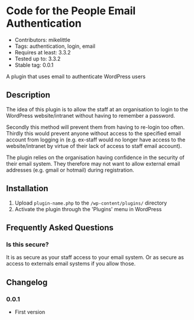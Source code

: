 # Code for the People Email Authentication

* Contributors: mikelittle
* Tags: authentication, login, email
* Requires at least: 3.3.2
* Tested up to: 3.3.2
* Stable tag: 0.0.1

A plugin that uses email to authenticate WordPress users

## Description

The idea of this plugin is to allow the staff at an organisation to login to the WordPress website/intranet without having to remember a password. 

Secondly this method will prevent them from having to re-login too often. Thirdly this would prevent anyone without access to the specified email account from logging in (e.g. ex-staff would no longer have access to the website/intranet by virtue of their lack of access to staff email account).

The plugin relies on the organisation having confidence in the security of their email system. They therefore may not want to allow external email addresses (e.g. gmail or hotmail) during registration.

## Installation

1. Upload `plugin-name.php` to the `/wp-content/plugins/` directory
1. Activate the plugin through the 'Plugins' menu in WordPress

## Frequently Asked Questions

### Is this secure?  

It is as secure as your staff access to your email system. Or as secure as access to externals email systems if you allow those.

## Changelog

### 0.0.1 
* First version

